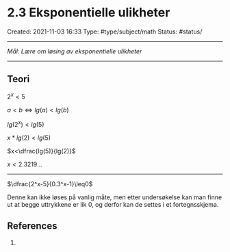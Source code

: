 # 2.3 Eksponentielle ulikheter
Created: 2021-11-03 16:33
Type: #type/subject/math 
Status: #status/

---

*Mål: Lære om løsing av eksponentielle ulikheter*

---

## Teori

$2^x<5$

$a<b\Leftrightarrow lg(a)<lg(b)$

$lg(2^x)<lg(5)$

$x*lg(2)<lg(5)$

$x<\dfrac{lg(5)}{lg(2)}$

$x<2.3219...$

---

$\dfrac{2^x-5}{0.3^x-1}\leq0$

Denne kan ikke løses på vanlig måte, men etter undersøkelse kan man finne ut at begge uttrykkene er lik 0, og derfor kan de settes i et fortegnsskjema.
## References
1. 